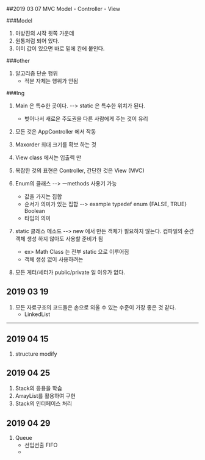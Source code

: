 ##2019 03 07
MVC 
Model - Controller - View

###Model
1. 마방진의 시작 윗쪽 가운데 
2. 원통처럼 되어 있다. 
3. 이미 값이 있으면 바로 밑에 칸에 붙인다. 

###other
1. 알고리즘 단순 행위
    - 적분 자체는 행위가 안됨

###Ing
1. Main 은 특수한 곳이다. --> static 은 특수한 위치가 된다. 
    - 벗어나서 새로운 주도권을 다른 사람에게 주는 것이 유리
2. 모든 것은 AppController 에서 작동
3. Maxorder 최대 크기를 확보 하는 것
4. View class 에서는 입출력 만
5.  복잡한 것의 표현은 Controller, 간단한 것은 View (MVC)
6. Enum의 클래스 --> ㅡmethods 사용기 가능
    - 값을 가지는 집합
    - 순서가 의미가 있는 집합 --> example typedef enum {FALSE, TRUE} Boolean
    - 타입의 의미
    
7. static 클래스 메소드 --> new 에서 만든 객체가 필요하지 않는다. 컴파일의 순간 객체 생성 하지 않아도 사용할 준비가 됨
    - ex> Math Class 는 전부 static 으로 이루어짐
    - 객체 생성 없이 사용하려는 
8. 모든 게터/세터가 public/private 일 이유가 없다.       

## 2019 03 19
1. 모든 자료구조의 코드들은 손으로 외울 수 있는 수준이 가장 좋은 것 같다. 
    - LinkedList
- - -
## 2019 04 15
1. structure modify

## 2019 04 25 
1. Stack의 응용을 학습 
2. ArrayList를 활용하여 구현
3. Stack의 인터페이스 처리

## 2019 04 29
1. Queue
    - 선입선출 FIFO
    -
